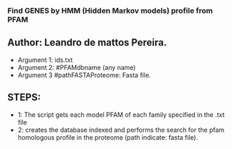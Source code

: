 ### Find GENES by HMM (Hidden Markov models) profile from PFAM
## Author: Leandro de mattos Pereira.
- Argument 1: ids.txt
- Argument 2: #PFAMdbname (any name)
- Argument 3  #pathFASTAProteome: Fasta file.

## STEPS:
- 1: The script gets each model PFAM of each family specified in the .txt file
- 2: creates the database indexed and performs the search for the pfam homologous profile in the proteome (path indicate: fasta file).

